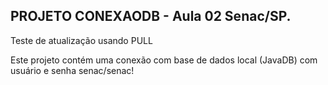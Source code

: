 ## PROJETO CONEXAODB - Aula 02 Senac/SP. 

Teste de atualização usando PULL

Este projeto contém uma conexão com base de dados local (JavaDB) com usuário e senha senac/senac!

